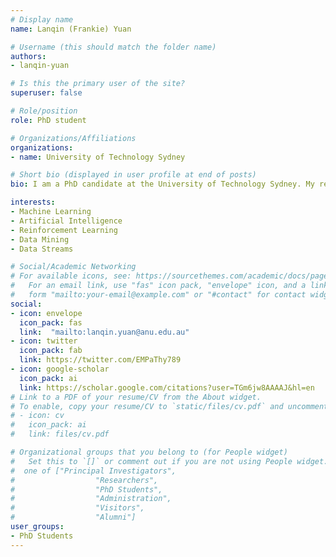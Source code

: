 ```yaml
---
# Display name
name: Lanqin (Frankie) Yuan

# Username (this should match the folder name)
authors:
- lanqin-yuan

# Is this the primary user of the site?
superuser: false

# Role/position
role: PhD student

# Organizations/Affiliations
organizations:
- name: University of Technology Sydney

# Short bio (displayed in user profile at end of posts)
bio: I am a PhD candidate at the University of Technology Sydney. My research is centered around the automatic detection of problematic content (hate speech, misinformation, and disinformation), modeling the spread of such content online, and exploring ways to address the spread of such content.

interests:
- Machine Learning
- Artificial Intelligence
- Reinforcement Learning
- Data Mining
- Data Streams

# Social/Academic Networking
# For available icons, see: https://sourcethemes.com/academic/docs/page-builder/#icons
#   For an email link, use "fas" icon pack, "envelope" icon, and a link in the
#   form "mailto:your-email@example.com" or "#contact" for contact widget.
social:
- icon: envelope
  icon_pack: fas
  link:  "mailto:lanqin.yuan@anu.edu.au"
- icon: twitter
  icon_pack: fab
  link: https://twitter.com/EMPaThy789
- icon: google-scholar
  icon_pack: ai
  link: https://scholar.google.com/citations?user=TGm6jw8AAAAJ&hl=en
# Link to a PDF of your resume/CV from the About widget.
# To enable, copy your resume/CV to `static/files/cv.pdf` and uncomment the lines below.
# - icon: cv
#   icon_pack: ai
#   link: files/cv.pdf

# Organizational groups that you belong to (for People widget)
#   Set this to `[]` or comment out if you are not using People widget.
#  one of ["Principal Investigators",
#                  "Researchers",
#                  "PhD Students",
#                  "Administration",
#                  "Visitors",
#                  "Alumni"]
user_groups:
- PhD Students
---
```

